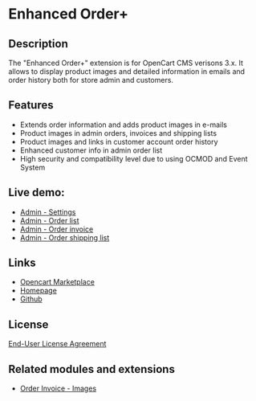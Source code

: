 # Enhanced Order+

## Description
The "Enhanced Order+" extension is for OpenCart CMS verisons 3.x. It allows to display product images and detailed information in emails and order history both for store admin and customers.

## Features
* Extends order information and adds product images in e-mails
* Product images in admin orders, invoices and shipping lists
* Product images and links in customer account order history
* Enhanced customer info in admin order list
* High security and compatibility level due to using OCMOD and Event System

## Live demo:
* [Admin - Settings](http://ocmod.freevar.com/oc3020/a/admin/index.php?route=extension/module/enhanced_orders)
* [Admin - Order list](http://ocmod.freevar.com/oc3020/a/admin/index.php?route=sale/order)
* [Admin - Order invoice](http://ocmod.freevar.com/oc3020/a/admin/index.php?route=sale/order/invoice&order_id=1)
* [Admin - Order shipping list](http://ocmod.freevar.com/oc3020/a/admin/index.php?route=sale/order/shipping&order_id=1)

## Links
* [Opencart Marketplace](https://www.opencart.com/index.php?route=marketplace/extension/info&extension_id=37121)
* [Homepage](https://underr.space/en/notes/projects/project-0017.html)
* [Github](https://git.io/Jf22v)

## License
[End-User License Agreement](https://git.io/Jf22U)

## Related modules and extensions
* [Order Invoice - Images](https://www.opencart.com/index.php?route=marketplace/extension/info&extension_id=35204)
